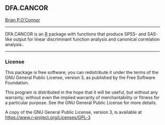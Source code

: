 ## DFA.CANCOR

[Brian P.O'Connor](https://people.ok.ubc.ca/brioconn/boconnor.html)

---

DFA.CANCOR is an [R](https://www.r-project.org) package with functions that produce SPSS- and SAS-like output 
for linear discriminant function analysis and canonical correlation analysis..

---

### License

This package is free software; you can redistribute it
under the terms of the GNU General Public License, version 3, as
published by the Free Software Foundation.

This program is distributed in the hope that it will be useful, but
without any warranty; without even the implied warranty of
merchantability or fitness for a particular purpose.  See the GNU
General Public License for more details.

A copy of the GNU General Public License, version 3, is available at
<https://www.r-project.org/Licenses/GPL-3>
